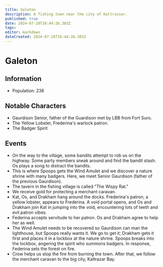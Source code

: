 ```yaml
---
title: Galeton
description: A fishing town near the city of Kaltrussar.
published: true
date: 2024-07-28T16:44:26.303Z
tags: 
editor: markdown
dateCreated: 2024-07-28T16:44:26.303Z
---
```


# Galeton

## Information
- Population: 236

## Notable Characters
- Gaurdison Senior, father of the Guardison met by LBB from Fort Suro.
- The Yellow Lobster, Frederina's warlock patron.
- The Badger Spirit

## Events
- On the way to the village, some bandits attempt to rob us on the highway. Some party members sneak around and find the bandit stash. Os plays a song to distract the bandits.
- This is where Spoops gets the Wind Amulet and we discover a nature shrine with many badgers. Here, we meet Senior Gaurdison (father of the previous Gaurdison).
- The tavern in the fishing village is called "The Wispy Rat."
- We receive gold for protecting a merchant caravan.
- Kat, Os, and Drakham hang around the docks. Frederina's patron, a yellow lobster, appears to Frederina. A void portal opens, and Os and Drakham join Kat in jumping into the void, encountering lots of teeth and evil patron vibes.
- Federina accepts servitude to her patron. Os and Drakham agree to help her as well.
- The Wind Amulet needs to be recovered so Gaurdison can man the lighthouse, but Spoops really wants it. We go to get it; Drakham gets it first and places it in a lockbox at the nature shrine. Spoops breaks into the lockbox, angering the spirit who summons badgers. In response, Federina sets the forest on fire.
- Crow helps us stop the fire from burning the town. After that, we follow the merchant caravan to the big city, Kaltrazar Bay.